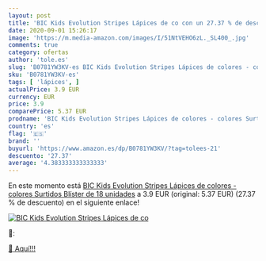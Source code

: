 ```yaml
---
layout: post
title: 'BIC Kids Evolution Stripes Lápices de co con un 27.37 % de descuento'
date: 2020-09-01 15:26:17
image: 'https://m.media-amazon.com/images/I/51NtVEHO6zL._SL400_.jpg'
comments: true
category: ofertas
author: 'tole.es'
slug: 'B0781YW3KV-es BIC Kids Evolution Stripes Lápices de colores - colores...'
sku: 'B0781YW3KV-es'
tags: [ 'lápices', ]
actualPrice: 3.9 EUR
currency: EUR
price: 3.9
comparePrice: 5.37 EUR
prodname: 'BIC Kids Evolution Stripes Lápices de colores - colores Surtidos  Blíster de 18 unidades'
country: 'es'
flag: '🇪🇸'
brand: ''
buyurl: 'https://www.amazon.es/dp/B0781YW3KV/?tag=tolees-21'
descuento: '27.37'
average: '4.383333333333333'
---
```


En este momento está [BIC Kids Evolution Stripes Lápices de colores - colores Surtidos  Blíster de 18 unidades](https://www.amazon.es/dp/B0781YW3KV/?tag=tolees-21) a 3.9 EUR (original: 5.37 EUR) (27.37 %  de descuento) en el siguiente enlace!

[![BIC Kids Evolution Stripes Lápices de co](https://m.media-amazon.com/images/I/51NtVEHO6zL._SL400_.jpg)](https://www.amazon.es/dp/B0781YW3KV/?tag=tolees-21)

🔎:


[🛒 Aquí!!!](https://www.amazon.es/dp/B0781YW3KV/?tag=tolees-21)
